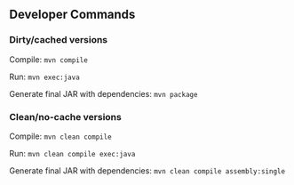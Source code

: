 ## Developer Commands

### Dirty/cached versions

Compile: `mvn compile`

Run: `mvn exec:java`

Generate final JAR with dependencies: `mvn package`

### Clean/no-cache versions

Compile: `mvn clean compile`

Run: `mvn clean compile exec:java`

Generate final JAR with dependencies: `mvn clean compile assembly:single`